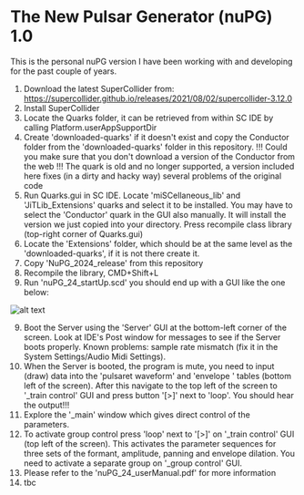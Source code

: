 # The New Pulsar Generator (nuPG) 1.0 

This is the personal nuPG version I have been working with and developing for the past couple of years.

1. Download the latest SuperCollider from: https://supercollider.github.io/releases/2021/08/02/supercollider-3.12.0
2. Install SuperCollider
3. Locate the Quarks folder, it can be retrieved from within SC IDE by calling Platform.userAppSupportDir
4. Create 'downloaded-quarks' if it doesn't exist and copy the Conductor folder from the 'downloaded-quarks' folder in this repository. !!! Could you make sure that you don't download a version of the Conductor from the web !!! The quark is old and no longer supported, a version included here fixes (in a dirty and hacky way) several problems of the original code
4. Run Quarks.gui in SC IDE. Locate 'miSCellaneous_lib' and 'JiTLib_Extensions' quarks and select it to be installed. You may have to select the 'Conductor' quark in the GUI also manually. It will install the version we just copied into your directory. Press recompile class library (top-right corner of Quarks.gui)
5. Locate the 'Extensions' folder, which should be at the same level as the 'downloaded-quarks', if it is not there create it.
6. Copy 'NuPG_2024_release' from this repository
7. Recompile the library, CMD+Shift+L
8. Run 'nuPG_24_startUp.scd' you should end up with a GUI like the one below:

![alt text](https://github.com/marcinpiet/nuPG_1.0/blob/main/nuPG_2024_ScreenShot.png?raw=true)

9. Boot the Server using the 'Server' GUI at the bottom-left corner of the screen. Look at IDE's Post window for messages to see if the Server boots properly. Known problems: sample rate mismatch (fix it in the System Settings/Audio Midi Settings).
10. When the Server is booted, the program is mute, you need to input (draw) data into the 'pulsaret waveform' and 'envelope ' tables (bottom left of the screen). After this navigate to the top left of the screen to '_train control' GUI and press button '[>]' next to 'loop'. You should hear the output!!! 
11. Explore the '_main' window which gives direct control of the parameters. 
12. To activate group control press 'loop' next to '[>]' on '_train control' GUI (top left of the screen). This activates the parameter sequences for three sets of the formant, amplitude, panning and envelope dilation. You need to activate a separate group on '_group control' GUI. 
13. Please refer to the 'nuPG_24_userManual.pdf' for more information  
14. tbc          
 



